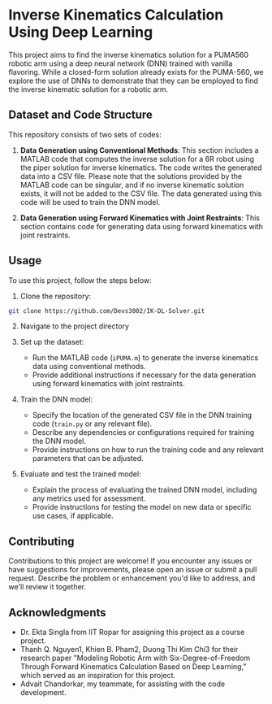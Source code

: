 # Inverse Kinematics Calculation Using Deep Learning

This project aims to find the inverse kinematics solution for a PUMA560 robotic arm using a deep neural network (DNN) trained with vanilla flavoring. While a closed-form solution already exists for the PUMA-560, we explore the use of DNNs to demonstrate that they can be employed to find the inverse kinematic solution for a robotic arm.

## Dataset and Code Structure

This repository consists of two sets of codes:

1. **Data Generation using Conventional Methods**: This section includes a MATLAB code that computes the inverse solution for a 6R robot using the piper solution for inverse kinematics. The code writes the generated data into a CSV file. Please note that the solutions provided by the MATLAB code can be singular, and if no inverse kinematic solution exists, it will not be added to the CSV file. The data generated using this code will be used to train the DNN model.

2. **Data Generation using Forward Kinematics with Joint Restraints**: This section contains code for generating data using forward kinematics with joint restraints. 

## Usage

To use this project, follow the steps below:

1. Clone the repository:

```bash
git clone https://github.com/Devs3002/IK-DL-Solver.git
```

2. Navigate to the project directory


3. Set up the dataset:

   - Run the MATLAB code (`iPUMA.m`) to generate the inverse kinematics data using conventional methods.
   - Provide additional instructions if necessary for the data generation using forward kinematics with joint restraints.

4. Train the DNN model:

   - Specify the location of the generated CSV file in the DNN training code (`train.py` or any relevant file).
   - Describe any dependencies or configurations required for training the DNN model.
   - Provide instructions on how to run the training code and any relevant parameters that can be adjusted.

5. Evaluate and test the trained model:

   - Explain the process of evaluating the trained DNN model, including any metrics used for assessment.
   - Provide instructions for testing the model on new data or specific use cases, if applicable.

## Contributing

Contributions to this project are welcome! If you encounter any issues or have suggestions for improvements, please open an issue or submit a pull request. Describe the problem or enhancement you'd like to address, and we'll review it together.


## Acknowledgments

- Dr. Ekta Singla from IIT Ropar for assigning this project as a course project.
- Thanh Q. Nguyen1, Khien B. Pham2, Duong Thi Kim Chi3 for their research paper "Modeling Robotic Arm with Six-Degree-of-Freedom Through Forward Kinematics Calculation Based on Deep Learning," which served as an inspiration for this project.
- Advait Chandorkar, my teammate, for assisting with the code development.

